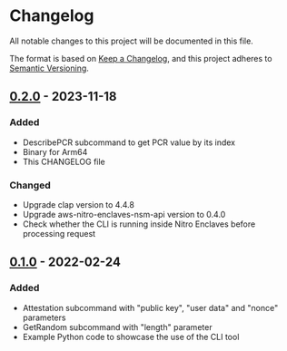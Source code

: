 # Changelog

All notable changes to this project will be documented in this file.

The format is based on [Keep a Changelog](https://keepachangelog.com/en/1.0.0/),
and this project adheres to [Semantic Versioning](https://semver.org/spec/v2.0.0.html).

## [0.2.0] - 2023-11-18

### Added

- DescribePCR subcommand to get PCR value by its index
- Binary for Arm64
- This CHANGELOG file

### Changed

- Upgrade clap version to 4.4.8
- Upgrade aws-nitro-enclaves-nsm-api version to 0.4.0
- Check whether the CLI is running inside Nitro Enclaves before processing request

## [0.1.0] - 2022-02-24

### Added

- Attestation subcommand with "public key", "user data" and "nonce" parameters
- GetRandom subcommand with "length" parameter
- Example Python code to showcase the use of the CLI tool

[unreleased]: https://github.com/richardfan1126/nitro-enclaves-nsm-cli/compare/v0.2.0...HEAD
[0.2.0]: https://github.com/richardfan1126/nitro-enclaves-nsm-cli/releases/tag/v0.2.0
[0.1.0]: https://github.com/richardfan1126/nitro-enclaves-nsm-cli/releases/tag/v0.1.0
